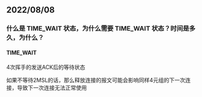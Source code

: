## 2022/08/08

### 什么是 TIME_WAIT 状态，为什么需要 TIME_WAIT 状态？时间是多久，为什么？

#### TIME_WAIT

4次挥手的发送ACK后的等待状态



如果不等待2MSL的话，那么释放连接的报文可能会影响同样4元组的下一次连接，导致下一次连接无法正常使用